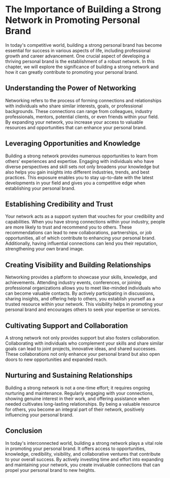 The Importance of Building a Strong Network in Promoting Personal Brand
================================================================================

In today's competitive world, building a strong personal brand has become essential for success in various aspects of life, including professional growth and career advancement. One crucial aspect of developing a thriving personal brand is the establishment of a robust network. In this chapter, we will explore the significance of building a strong network and how it can greatly contribute to promoting your personal brand.

Understanding the Power of Networking
-------------------------------------

Networking refers to the process of forming connections and relationships with individuals who share similar interests, goals, or professional backgrounds. These connections can range from colleagues, industry professionals, mentors, potential clients, or even friends within your field. By expanding your network, you increase your access to valuable resources and opportunities that can enhance your personal brand.

Leveraging Opportunities and Knowledge
--------------------------------------

Building a strong network provides numerous opportunities to learn from others' experiences and expertise. Engaging with individuals who have diverse perspectives and skill sets not only broadens your knowledge but also helps you gain insights into different industries, trends, and best practices. This exposure enables you to stay up-to-date with the latest developments in your field and gives you a competitive edge when establishing your personal brand.

Establishing Credibility and Trust
----------------------------------

Your network acts as a support system that vouches for your credibility and capabilities. When you have strong connections within your industry, people are more likely to trust and recommend you to others. These recommendations can lead to new collaborations, partnerships, or job opportunities, all of which contribute to enhancing your personal brand. Additionally, having influential connections can lend you their reputation, strengthening your own brand image.

Creating Visibility and Building Relationships
----------------------------------------------

Networking provides a platform to showcase your skills, knowledge, and achievements. Attending industry events, conferences, or joining professional organizations allows you to meet like-minded individuals who can become valuable contacts. By actively participating in discussions, sharing insights, and offering help to others, you establish yourself as a trusted resource within your network. This visibility helps in promoting your personal brand and encourages others to seek your expertise or services.

Cultivating Support and Collaboration
-------------------------------------

A strong network not only provides support but also fosters collaboration. Collaborating with individuals who complement your skills and share similar goals can lead to joint projects, innovative ideas, and shared successes. These collaborations not only enhance your personal brand but also open doors to new opportunities and expanded reach.

Nurturing and Sustaining Relationships
--------------------------------------

Building a strong network is not a one-time effort; it requires ongoing nurturing and maintenance. Regularly engaging with your connections, showing genuine interest in their work, and offering assistance when needed cultivates long-lasting relationships. By being a valuable resource for others, you become an integral part of their network, positively influencing your personal brand.

Conclusion
----------

In today's interconnected world, building a strong network plays a vital role in promoting your personal brand. It offers access to opportunities, knowledge, credibility, visibility, and collaborative ventures that contribute to your overall success. By actively investing time and effort into expanding and maintaining your network, you create invaluable connections that can propel your personal brand to new heights.
